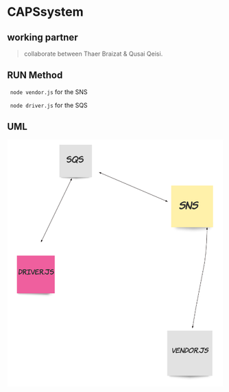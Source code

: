 # CAPSsystem

## working partner
> collaborate between Thaer Braizat & Qusai Qeisi.

## RUN Method 
` node vendor.js` for the SNS

` node driver.js` for the SQS

## UML

![](img/uml.png)